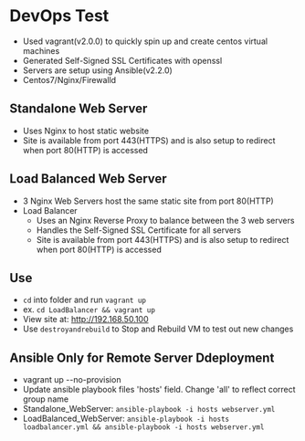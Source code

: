 # DevOps Test

- Used vagrant(v2.0.0) to quickly spin up and create centos virtual machines
- Generated Self-Signed SSL Certificates with openssl
- Servers are setup using Ansible(v2.2.0)
- Centos7/Nginx/Firewalld

## Standalone Web Server
- Uses Nginx to host static website
- Site is available from port 443(HTTPS) and is also setup to redirect when port 80(HTTP) is accessed

## Load Balanced Web Server
- 3 Nginx Web Servers host the same static site from port 80(HTTP)
- Load Balancer
  - Uses an Nginx Reverse Proxy to balance between the 3 web servers
  - Handles the Self-Signed SSL Certificate for all servers
  - Site is available from port 443(HTTPS) and is also setup to redirect when port 80(HTTP) is accessed

## Use
- ```cd``` into folder and run ```vagrant up```
- ex. ```cd LoadBalancer && vagrant up```
- View site at: http://192.168.50.100
- Use ```destroyandrebuild``` to Stop and Rebuild VM to test out new changes

## Ansible Only for Remote Server Ddeployment
- vagrant up --no-provision
- Update ansible playbook files 'hosts' field. Change 'all' to reflect correct group name
- Standalone_WebServer: ```ansible-playbook -i hosts webserver.yml ```
- LoadBalanced_WebServer: ```ansible-playbook -i hosts loadbalancer.yml && ansible-playbook -i hosts webserver.yml ```
